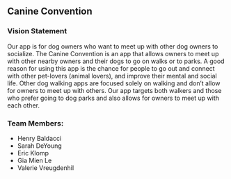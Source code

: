 ## Canine Convention

### Vision Statement
Our app is for dog owners who want to meet up with other dog owners to socialize. The Canine Convention is an app that allows owners to meet up with other nearby owners and their dogs to go on walks or to parks. A good reason for using this app is the chance for people to go out and connect with other pet-lovers (animal lovers), and improve their mental and social life. Other dog walking apps are focused solely on walking and don’t allow for owners to meet up with others. Our app targets both walkers and those who prefer going to dog parks and also allows for owners to meet up with each other.

### Team Members:
* Henry Baldacci
* Sarah DeYoung
* Eric Klomp
* Gia Mien Le
* Valerie Vreugdenhil
